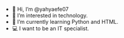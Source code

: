 - 👋 Hi, I’m @yahyaefe07
- 👀 I’m interested in technology. 
- 🌱 I’m currently learning Python and HTML.
- 💻 I want to be an IT specialist.
<!---
yahyaefe07/yahyaefe07 is a ✨ special ✨ repository because its `README.md` (this file) appears on your GitHub profile.
You can click the Preview link to take a look at your changes.
--->

